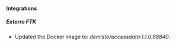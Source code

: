 #### Integrations
##### Exterro FTK
- Updated the Docker image to: *demisto/accessdata:1.1.0.88840*.
